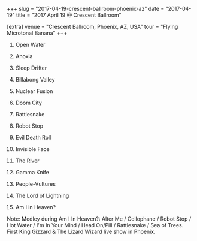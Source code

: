 +++
slug = "2017-04-19-crescent-ballroom-phoenix-az"
date = "2017-04-19"
title = "2017 April 19 @ Crescent Ballroom"

[extra]
venue = "Crescent Ballroom, Phoenix, AZ, USA"
tour = "Flying Microtonal Banana"
+++


 1. Open Water

 2. Anoxia

 3. Sleep Drifter

 4. Billabong Valley

 5. Nuclear Fusion

 6. Doom City

 7. Rattlesnake

 8. Robot Stop

 9. Evil Death Roll

10. Invisible Face

11. The River

12. Gamma Knife

13. People-Vultures

14. The Lord of Lightning

15. Am I in Heaven?


Note: Medley during Am I In Heaven?: Alter Me / Cellophane / Robot Stop
/ Hot Water / I'm In Your Mind / Head On/Pill / Rattlesnake / Sea of
Trees. First King Gizzard & The Lizard Wizard live show in Phoenix.
